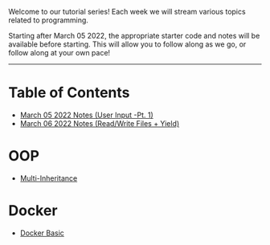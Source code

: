Welcome to our tutorial series! Each week we will stream various topics related to programming. 

Starting after March 05 2022, the appropriate starter code and notes will be available before starting. This will allow you to follow along as we go, or follow along at your own pace!

----

# Table of Contents
- [March 05 2022 Notes (User Input -Pt. 1)](March-05-2022_UserInputMadness_Beginning/notes.md)
- [March 06 2022 Notes (Read/Write Files + Yield)](March-06-2022_ReadWriteFiles/starter-content/guide.md)


# OOP
- [Multi-Inheritance](OOP/OOP_01/guide.md)

# Docker
- [Docker Basic](Docker/01/guide.md)
